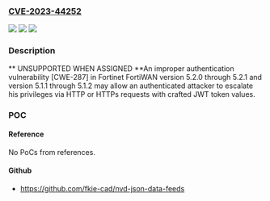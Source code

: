 ### [CVE-2023-44252](https://cve.mitre.org/cgi-bin/cvename.cgi?name=CVE-2023-44252)
![](https://img.shields.io/static/v1?label=Product&message=FortiWAN&color=blue)
![](https://img.shields.io/static/v1?label=Version&message=5.2.0%3C%3D%205.2.1%20&color=brighgreen)
![](https://img.shields.io/static/v1?label=Vulnerability&message=Improper%20access%20control&color=brighgreen)

### Description

** UNSUPPORTED WHEN ASSIGNED **An improper authentication vulnerability [CWE-287] in Fortinet FortiWAN version 5.2.0 through 5.2.1 and version 5.1.1 through 5.1.2 may allow an authenticated attacker to escalate his privileges via HTTP or HTTPs requests with crafted JWT token values.

### POC

#### Reference
No PoCs from references.

#### Github
- https://github.com/fkie-cad/nvd-json-data-feeds

